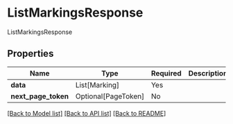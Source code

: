 # ListMarkingsResponse

ListMarkingsResponse

## Properties
| Name | Type | Required | Description |
| ------------ | ------------- | ------------- | ------------- |
**data** | List[Marking] | Yes |  |
**next_page_token** | Optional[PageToken] | No |  |


[[Back to Model list]](../../../../README.md#models-v2-link) [[Back to API list]](../../../../README.md#apis-v2-link) [[Back to README]](../../../../README.md)

